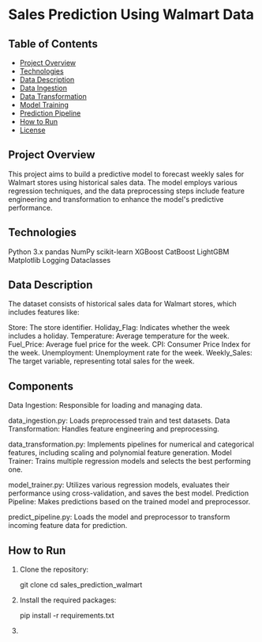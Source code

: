 # Sales Prediction Using Walmart Data

## Table of Contents
- [Project Overview](#project-overview)
- [Technologies](#technologies)
- [Data Description](#data-description)
- [Data Ingestion](#data-ingestion)
- [Data Transformation](#data-transformation)
- [Model Training](#model-training)
- [Prediction Pipeline](#prediction-pipeline)
- [How to Run](#how-to-run)
- [License](#license)

## Project Overview

This project aims to build a predictive model to forecast weekly sales for Walmart stores using historical sales data. The model employs various regression techniques, and the data preprocessing steps include feature engineering and transformation to enhance the model's predictive performance.

## Technologies

Python 3.x
pandas
NumPy
scikit-learn
XGBoost
CatBoost
LightGBM
Matplotlib
Logging
Dataclasses

## Data Description

The dataset consists of historical sales data for Walmart stores, which includes features like:

Store: The store identifier.
Holiday_Flag: Indicates whether the week includes a holiday.
Temperature: Average temperature for the week.
Fuel_Price: Average fuel price for the week.
CPI: Consumer Price Index for the week.
Unemployment: Unemployment rate for the week.
Weekly_Sales: The target variable, representing total sales for the week.

## Components

Data Ingestion: Responsible for loading and managing data.

data_ingestion.py: Loads preprocessed train and test datasets.
Data Transformation: Handles feature engineering and preprocessing.

data_transformation.py: Implements pipelines for numerical and categorical features, including scaling and polynomial feature generation.
Model Trainer: Trains multiple regression models and selects the best performing one.

model_trainer.py: Utilizes various regression models, evaluates their performance using cross-validation, and saves the best model.
Prediction Pipeline: Makes predictions based on the trained model and preprocessor.

predict_pipeline.py: Loads the model and preprocessor to transform incoming feature data for prediction.

## How to Run

1. Clone the repository:
   
   git clone <repository-url>
   cd sales_prediction_walmart
   
2. Install the required packages:
   
   pip install -r requirements.txt
   
3. 
